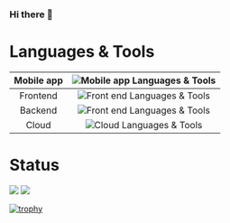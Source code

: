 ### Hi there 👋

# Languages & Tools

| Mobile app | <img alt="Mobile app Languages & Tools" src="https://skillicons.dev/icons?theme=dark&perline=8&i=flutter,dart" /> |
| :---: | :---: |
| Frontend | <img alt="Front end Languages & Tools" src="https://skillicons.dev/icons?theme=dark&perline=8&i=vue,nuxt,ts,js,html,css" /> |
| Backend | <img alt="Front end Languages & Tools" src="https://skillicons.dev/icons?theme=dark&perline=8&i=go" /> |
| Cloud | <img alt="Cloud Languages & Tools" src="https://skillicons.dev/icons?theme=dark&perline=8&i=firebase,gcp" /> |

# Status

![](https://github-readme-stats.vercel.app/api?username=Shoji-Nakasu&show_icons=true&theme=merko&count_private=true&line_height=40)
![](https://github-readme-stats.vercel.app/api/top-langs/?username=Shoji-Nakasu&theme=merko)

[![trophy](https://github-profile-trophy.vercel.app/?username=Shoji-Nakasu&theme=gruvbox&column=7
)](https://github.com/ryo-ma/github-profile-trophy)
